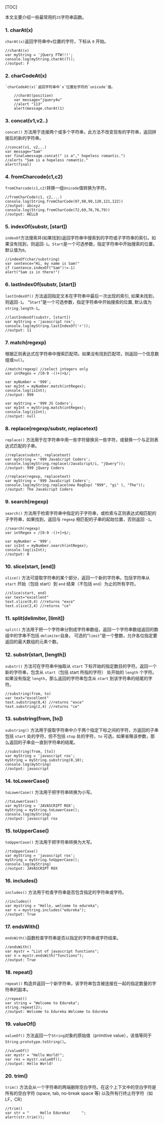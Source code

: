 [TOC]

本文主要介绍一些最常用的`JS`字符串函数。

### 1. charAt(x)

`charAt(x)`返回字符串中`x`位置的字符，下标从 `0` 开始。

```
//charAt(x)
var myString = 'jQuery FTW!!!';
console.log(myString.charAt(7));
//output: F
```

### 2. charCodeAt(x)

```
`charCodeAt(x)`返回字符串中`x`位置处字符的`unicode`值。

    //charAt(position)
    var message="jquery4u"
    //alert "113"
    alert(message.charAt(1)
```

### 3. concat(v1,v2..)

`concat()` 方法用于连接两个或多个字符串，此方法不改变现有的字符串，返回拼接后的新的字符串。

```
//concat(v1, v2,..)
var message="Sam"
var final=message.concat(" is a"," hopeless romantic.")
//alerts "Sam is a hopeless romantic."
alert(final)
```

### 4. fromCharcode(c1,c2)

`fromCharcode(c1,c2)`转换一组`Unicode`值转换为字符。

```
//fromCharCode(c1, c2,...)
console.log(String.fromCharCode(97,98,99,120,121,122))
//output: abcxyz
console.log(String.fromCharCode(72,69,76,76,79))
//output: HELLO
```

### 5. indexOf(substr, [start])

`indexOf`方法搜索并(如果找到)返回字符串中搜索到的字符或子字符串的索引。如果没有找到，则返回`-1`。`Start`是一个可选参数，指定字符串中开始搜索的位置，默认值为`0`。

```
//indexOf(char/substring)
var sentence="Hi, my name is Sam!"
if (sentence.indexOf("Sam")!=-1)
alert("Sam is in there!")
```

### 6. lastIndexOf(substr, [start])

`lastIndexOf()` 方法返回指定文本在字符串中最后一次出现的索引, 如果未找到，则返回`-1`。 “`Start`”是一个可选参数，指定字符串中开始搜索的位置, 默认值为`string.length-1`。

```
//lastIndexOf(substr, [start])
var myString = 'javascript rox';
console.log(myString.lastIndexOf('r'));
//output: 11
```

### 7. match(regexp)

根据正则表达式在字符串中搜索匹配项。如果没有找到匹配项，则返回一个信息数组或`null`。

```
//match(regexp) //select integers only
var intRegex = /[0-9 -()+]+$/;  
 
var myNumber = '999';
var myInt = myNumber.match(intRegex);
console.log(isInt);
//output: 999
 
var myString = '999 JS Coders';
var myInt = myString.match(intRegex);
console.log(isInt);
//output: null
```

### 8. replace(regexp/substr, replacetext)

`replace()` 方法用于在字符串中用一些字符替换另一些字符，或替换一个与正则表达式匹配的子串。

```
//replace(substr, replacetext)
var myString = '999 JavaScript Coders';
console.log(myString.replace(/JavaScript/i, "jQuery"));
//output: 999 jQuery Coders
 
//replace(regexp, replacetext)
var myString = '999 JavaScript Coders';
console.log(myString.replace(new RegExp( "999", "gi" ), "The"));
//output: The JavaScript Coders
```

### 9. search(regexp)

`search()` 方法用于检索字符串中指定的子字符串，或检索与正则表达式相匹配的子字符串，如果找到，返回与 `regexp` 相匹配的子串的起始位置，否则返回 `-1`。

```
//search(regexp)
var intRegex = /[0-9 -()+]+$/;  
 
var myNumber = '999';
var isInt = myNumber.search(intRegex);
console.log(isInt);
//output: 0
```

### 10. slice(start, [end])

`slice()` 方法可提取字符串的某个部分，返回一个新的字符串。包括字符串从 `start` 开始（包括 start）到 `end` 结束（不包括 `end`）为止的所有字符。

```
//slice(start, end)
var text="excellent"
text.slice(0,4) //returns "exce"
text.slice(2,4) //returns "ce"
```

### 11. split(delimiter, [limit])

`split()` 方法用于把一个字符串分割成字符串数组，返回一个字符串数组返回的数组中的字串不包括 `delimiter`自身。 可选的“`limit`”是一个整数，允许各位指定要返回的最大数组的元素个数。

### 12. substr(start, [length])

`substr()` 方法可在字符串中抽取从 `start` 下标开始的指定数目的字符。返回一个新的字符串，包含从 `start`（包括 start 所指的字符） 处开始的 `length` 个字符。如果没有指定 `length`，那么返回的字符串包含从 `start` 到该字符串的结尾的字符。

```
//substring(from, to)
var text="excellent"
text.substring(0,4) //returns "exce"
text.substring(2,4) //returns "ce"
```

### 13. substring(from, [to])

`substring()` 方法用于提取字符串中介于两个指定下标之间的字符，方返回的子串包括 `start` 处的字符，但不包括 `stop` 处的字符，`to` 可选，如果省略该参数，那么返回的子串会一直到字符串的结尾。

```
//substring(from, [to])
var myString = 'javascript rox';
myString = myString.substring(0,10);
console.log(myString)
//output: javascript
```

### 14. toLowerCase()

`toLowerCase()` 方法用于把字符串转换为小写。

```
//toLowerCase()
var myString = 'JAVASCRIPT ROX';
myString = myString.toLowerCase();
console.log(myString)
//output: javascript rox
```

### 15. toUpperCase()

`toUpperCase()` 方法用于把字符串转换为大写。

```
//toUpperCase()
var myString = 'javascript rox';
myString = myString.toUpperCase();
console.log(myString)
//output: JAVASCRIPT ROX
```

### 16. includes()

`includes()` 方法用于检查字符串是否包含指定的字符串或字符。

```
//includes()
var mystring = "Hello, welcome to edureka";
var n = mystring.includes("edureka");
//output: True
```

### 17. endsWith()

`endsWith()`函数检查字符串是否以指定的字符串或字符结束。

```
//endsWith()
var mystr = "List of javascript functions";
var n = mystr.endsWith("functions");
//output: True
```

### 18. repeat()

`repeat()` 构造并返回一个新字符串，该字符串包含被连接在一起的指定数量的字符串的副本。

```
//repeat()
var string = "Welcome to Edureka";
string.repeat(2);
//output: Welcome to Edureka Welcome to Edureka
```

### 19. valueOf()

`valueOf()` 方法返回一个`String`对象的原始值（primitive value），该值等同于`String.prototype.toString()`。

```
//valueOf()
var mystr = "Hello World!";
var res = mystr.valueOf();
//output: Hello World!
```

### 20. trim()

`trim()` 方法会从一个字符串的两端删除空白字符。在这个上下文中的空白字符是所有的空白字符 (space, tab, no-break space 等) 以及所有行终止符字符（如 LF，CR）

```
//trim()
var str = "     Hello Edureka!     ";
alert(str.trim());
```